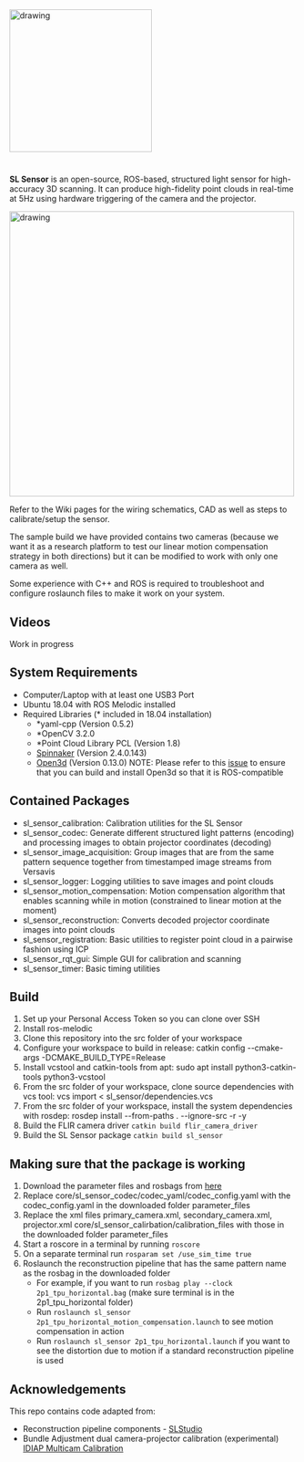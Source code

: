 <img src="https://user-images.githubusercontent.com/19413243/140636195-c58c5ec1-e38b-4b75-a1fe-b03624708d1f.png" alt="drawing" width="250"/>

#

**SL Sensor** is an open-source, ROS-based, structured light sensor for high-accuracy 3D scanning. It can produce high-fidelity point clouds in real-time at 5Hz using hardware triggering of the camera and the projector.

<img src="https://user-images.githubusercontent.com/19413243/134910454-87785a6d-0c3f-4dab-95fc-e076042a359c.png" alt="drawing" width="500"/>

Refer to the Wiki pages for the wiring schematics, CAD as well as steps to calibrate/setup the sensor.

The sample build we have provided contains two cameras (because we want it as a research platform to test our linear motion compensation strategy in both directions) but it can be modified to work with only one camera as well.

Some experience with C++ and ROS is required to troubleshoot and configure roslaunch files to make it work on your system.

## Videos

Work in progress

## System Requirements

* Computer/Laptop with at least one USB3 Port
* Ubuntu 18.04 with ROS Melodic installed
* Required Libraries (* included in 18.04 installation)
  *   *yaml-cpp (Version 0.5.2)
  *   *OpenCV 3.2.0
  *   *Point Cloud Library PCL (Version 1.8)
  *   [Spinnaker](https://flir.app.boxcn.net/v/SpinnakerSDK/folder/68522911814) (Version 2.4.0.143) 
  *   [Open3d](https://github.com/isl-org/Open3D) (Version 0.13.0) NOTE: Please refer to this [issue](https://github.com/ros-perception/perception_open3d/issues/16) to ensure that you can build and install Open3d so that it is ROS-compatible

## Contained Packages

* sl_sensor_calibration: Calibration utilities for the SL Sensor
* sl_sensor_codec: Generate different structured light patterns (encoding) and processing images to obtain projector coordinates (decoding)
* sl_sensor_image_acquisition: Group images that are from the same pattern sequence together from timestamped image streams from Versavis 
* sl_sensor_logger: Logging utilities to save images and point clouds
* sl_sensor_motion_compensation: Motion compensation algorithm that enables scanning while in motion (constrained to linear motion at the moment)
* sl_sensor_reconstruction: Converts decoded projector coordinate images into point clouds
* sl_sensor_registration: Basic utilities to register point cloud in a pairwise fashion using ICP
* sl_sensor_rqt_gui: Simple GUI for calibration and scanning
* sl_sensor_timer: Basic timing utilities

## Build

1. Set up your Personal Access Token so you can clone over SSH
2. Install ros-melodic
3. Clone this repository into the src folder of your workspace
4. Configure your workspace to build in release: catkin config --cmake-args -DCMAKE_BUILD_TYPE=Release
5. Install vcstool and catkin-tools from apt: sudo apt install python3-catkin-tools python3-vcstool
6. From the src folder of your workspace, clone source dependencies with vcs tool: vcs import < sl_sensor/dependencies.vcs
7. From the src folder of your workspace, install the system dependencies with rosdep: rosdep install --from-paths . --ignore-src -r -y
8. Build the FLIR camera driver `catkin build flir_camera_driver`
9. Build the SL Sensor package `catkin build sl_sensor`

## Making sure that the package is working

1. Download the parameter files and rosbags from [here](https://drive.google.com/drive/folders/15cGJHTtFs545hII7yK-zT51W3buLjmKb?usp=sharing)
2. Replace core/sl_sensor_codec/codec_yaml/codec_config.yaml with the codec_config.yaml in the downloaded folder parameter_files
3. Replace the xml files primary_camera.xml, secondary_camera.xml, projector.xml core/sl_sensor_calirbation/calibration_files with those in the downloaded folder parameter_files
4. Start a roscore in a terminal by running `roscore`
5. On a separate terminal run `rosparam set /use_sim_time true`
6. Roslaunch the reconstruction pipeline that has the same pattern name as the rosbag in the downloaded folder
   * For example, if you want to run `rosbag play --clock 2p1_tpu_horizontal.bag` (make sure terminal is in the 2p1_tpu_horizontal folder)
   * Run `roslaunch sl_sensor 2p1_tpu_horizontal_motion_compensation.launch` to see motion compensation in action
   * Run `roslaunch sl_sensor 2p1_tpu_horizontal.launch` if you want to see the distortion due to motion if a standard reconstruction pipeline is used

## Acknowledgements
This repo contains code adapted from:
 * Reconstruction pipeline components - [SLStudio](https://github.com/jakobwilm/slstudio)
 * Bundle Adjustment dual camera-projector calibration (experimental) [IDIAP Multicam Calibration](https://github.com/idiap/multicamera-calibration) 
